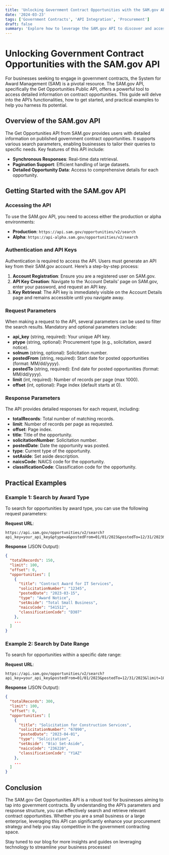 ```yaml
---
title: 'Unlocking Government Contract Opportunities with the SAM.gov API'
date: '2024-03-23'
tags: ['Government Contracts', 'API Integration', 'Procurement']
draft: false
summary: 'Explore how to leverage the SAM.gov API to discover and access government contract opportunities efficiently. This guide provides an overview, key functionalities, and practical examples to get you started.'
---
```


# Unlocking Government Contract Opportunities with the SAM.gov API

For businesses seeking to engage in government contracts, the System for Award Management (SAM) is a pivotal resource. The SAM.gov API, specifically the Get Opportunities Public API, offers a powerful tool to access detailed information on contract opportunities. This guide will delve into the API’s functionalities, how to get started, and practical examples to help you harness its potential.

## Overview of the SAM.gov API

The Get Opportunities API from SAM.gov provides users with detailed information on published government contract opportunities. It supports various search parameters, enabling businesses to tailor their queries to specific needs. Key features of this API include:

- **Synchronous Responses**: Real-time data retrieval.
- **Pagination Support**: Efficient handling of large datasets.
- **Detailed Opportunity Data**: Access to comprehensive details for each opportunity.

## Getting Started with the SAM.gov API

### Accessing the API

To use the SAM.gov API, you need to access either the production or alpha environments:

- **Production**: `https://api.sam.gov/opportunities/v2/search`
- **Alpha**: `https://api-alpha.sam.gov/opportunities/v2/search`

### Authentication and API Keys

Authentication is required to access the API. Users must generate an API key from their SAM.gov account. Here’s a step-by-step process:

1. **Account Registration**: Ensure you are a registered user on SAM.gov.
2. **API Key Creation**: Navigate to the ‘Account Details’ page on SAM.gov, enter your password, and request an API key.
3. **Key Retrieval**: The API key is immediately visible on the Account Details page and remains accessible until you navigate away.

### Request Parameters

When making a request to the API, several parameters can be used to filter the search results. Mandatory and optional parameters include:

- **api_key** (string, required): Your unique API key.
- **ptype** (string, optional): Procurement type (e.g., solicitation, award notice).
- **solnum** (string, optional): Solicitation number.
- **postedFrom** (string, required): Start date for posted opportunities (format: MM/dd/yyyy).
- **postedTo** (string, required): End date for posted opportunities (format: MM/dd/yyyy).
- **limit** (int, required): Number of records per page (max 1000).
- **offset** (int, optional): Page index (default starts at 0).

### Response Parameters

The API provides detailed responses for each request, including:

- **totalRecords**: Total number of matching records.
- **limit**: Number of records per page as requested.
- **offset**: Page index.
- **title**: Title of the opportunity.
- **solicitationNumber**: Solicitation number.
- **postedDate**: Date the opportunity was posted.
- **type**: Current type of the opportunity.
- **setAside**: Set aside description.
- **naicsCode**: NAICS code for the opportunity.
- **classificationCode**: Classification code for the opportunity.

## Practical Examples

### Example 1: Search by Award Type

To search for opportunities by award type, you can use the following request parameters:

**Request URL**:
```
https://api.sam.gov/opportunities/v2/search?api_key=your_api_key&ptype=a&postedFrom=01/01/2023&postedTo=12/31/2023&limit=100
```

**Response** (JSON Output):
```json
{
  "totalRecords": 150,
  "limit": 100,
  "offset": 0,
  "opportunities": [
    {
      "title": "Contract Award for IT Services",
      "solicitationNumber": "12345",
      "postedDate": "2023-03-15",
      "type": "Award Notice",
      "setAside": "Total Small Business",
      "naicsCode": "541512",
      "classificationCode": "D307"
    },
    ...
  ]
}
```

### Example 2: Search by Date Range

To search for opportunities within a specific date range:

**Request URL**:
```
https://api.sam.gov/opportunities/v2/search?api_key=your_api_key&postedFrom=01/01/2023&postedTo=12/31/2023&limit=100
```

**Response** (JSON Output):
```json
{
  "totalRecords": 300,
  "limit": 100,
  "offset": 0,
  "opportunities": [
    {
      "title": "Solicitation for Construction Services",
      "solicitationNumber": "67890",
      "postedDate": "2023-04-01",
      "type": "Solicitation",
      "setAside": "8(a) Set-Aside",
      "naicsCode": "236220",
      "classificationCode": "Y1AZ"
    },
    ...
  ]
}
```

## Conclusion

The SAM.gov Get Opportunities API is a robust tool for businesses aiming to tap into government contracts. By understanding the API’s parameters and response structure, you can effectively search and retrieve relevant contract opportunities. Whether you are a small business or a large enterprise, leveraging this API can significantly enhance your procurement strategy and help you stay competitive in the government contracting space.

Stay tuned to our blog for more insights and guides on leveraging technology to streamline your business processes!
